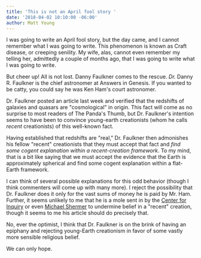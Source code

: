 ```yaml
---
title: 'This is not an April fool story '
date: '2018-04-02 10:10:00 -06:00'
author: Matt Young
---
```


I was going to write an April fool story, but the day came, and I cannot remember what I was going to write. This phenomenon is known as Craft disease, or creeping senility. My wife, alas, cannot even remember my telling her, admittedly a couple of months ago, that I was going to write what I was going to write.

But cheer up! All is not lost. Danny Faulkner comes to the rescue. <i>Dr.</i> Danny R. Faulkner is the chief astronomer at Answers in Genesis. If you wanted to be catty, you could say he was Ken Ham's court astronomer.

Dr. Faulkner posted an article last week and verified that the redshifts of galaxies and quasars are "cosmological" in origin. This fact will come as no surprise to most readers of The Panda's Thumb, but Dr. Faulkner's intention seems to have been to convince young-earth creationists (whom he calls <i>recent</i> creationists) of this well-known fact.

Having established that redshifts are "real," Dr. Faulkner then admonishes his fellow "recent" creationists that they must accept that fact and <i>find some cogent explanation within a recent-creation framework</i>. To my mind, that is a bit like saying that we must accept the evidence that the Earth is approximately spherical and find some cogent explanation within a flat-Earth framework.

I can think of several possible explanations for this odd behavior (though I think commenters will come up with many more). I reject the possibility that Dr. Faulkner does it only for the vast sums of money he is paid by Mr. Ham. Further, it seems unlikely to me that he is a mole sent in by the <a href="https://www.centerforinquiry.net/about">Center for Inquiry</a> or even <a href="https://www.skeptic.com/about_us/meet_michael_shermer/">Michael Shermer</a> to undermine belief in a "recent" creation, though it seems to me his article should do precisely that.

No, ever the optimist, I think that Dr. Faulkner is on the brink of having an epiphany and rejecting young-Earth creationism in favor of some vastly more sensible religious belief.

We can only hope.
